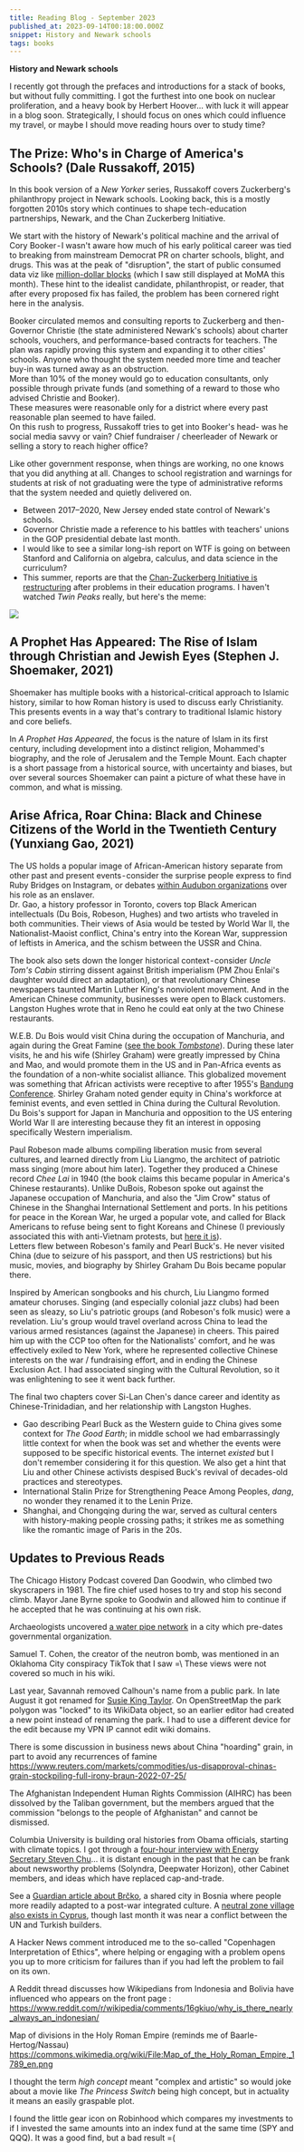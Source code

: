```yaml
---
title: Reading Blog - September 2023
published_at: 2023-09-14T00:18:00.000Z
snippet: History and Newark schools
tags: books
---
```


**History and Newark schools**

I recently got through the prefaces and introductions for a stack of books, but without fully committing. I got the furthest into one book on nuclear proliferation, and a heavy book by Herbert Hoover… with luck it will appear in a blog soon. Strategically, I should focus on ones which could influence my travel, or maybe I should move reading hours over to study time?

## The Prize: Who's in Charge of America's Schools? (Dale Russakoff, 2015)

In this book version of a *New Yorker* series, Russakoff covers Zuckerberg's philanthropy project in Newark schools. Looking back, this is a mostly forgotten 2010s story which continues to shape tech-education partnerships, Newark, and the Chan Zuckerberg Initiative.

We start with the history of Newark's political machine and the arrival of Cory Booker - I wasn't aware how much of his early political career was tied to breaking from mainstream Democrat PR on charter schools, blight, and drugs. This was at the peak of "disruption", the start of public consumed data viz like [million-dollar blocks](https://chicagosmilliondollarblocks.com/) (which I saw still displayed at MoMA this month). These hint to the idealist candidate, philanthropist, or reader, that after every proposed fix has failed, the problem has been cornered right here in the analysis.

Booker circulated memos and consulting reports to Zuckerberg and then-Governor Christie (the state administered Newark's schools) about charter schools, vouchers, and performance-based contracts for teachers. The plan was rapidly proving this system and expanding it to other cities' schools. Anyone who thought the system needed more time and teacher buy-in was turned away as an obstruction.<br/>
More than 10% of the money would go to education consultants, only possible through private funds (and something of a reward to those who advised Christie and Booker).<br/>
These measures were reasonable only for a district where every past reasonable plan seemed to have failed.<br/>
On this rush to progress, Russakoff tries to get into Booker's head- was he social media savvy or vain? Chief fundraiser / cheerleader of Newark or selling a story to reach higher office?

Like other government response, when things are working, no one knows that you did anything at all. Changes to school registration and warnings for students at risk of not graduating were the type of administrative reforms that the system needed and quietly delivered on.

- Between 2017–2020, New Jersey ended state control of Newark's schools.
- Governor Christie made a reference to his battles with teachers' unions in the GOP presidential debate last month.
- I would like to see a similar long-ish report on WTF is going on between Stanford and California on algebra, calculus, and data science in the curriculum?
- This summer, reports are that the [Chan-Zuckerberg Initiative is restructuring](https://www.the74million.org/article/chan-zuckerberg-initiative-lays-off-members-of-education-team/) after problems in their education programs. I haven't watched *Twin Peaks* really, but here's the meme:

<img src="/blog-images/books-0923.gif"/>

## A Prophet Has Appeared: The Rise of Islam through Christian and Jewish Eyes (Stephen J. Shoemaker, 2021)

Shoemaker has multiple books with a historical-critical approach to Islamic history, similar to how Roman history is used to discuss early Christianity. This presents events in a way that's contrary to traditional Islamic history and core beliefs.

In *A Prophet Has Appeared*, the focus is the nature of Islam in its first century, including development into a distinct religion, Mohammed's biography, and the role of Jerusalem and the Temple Mount. Each chapter is a short passage from a historical source, with uncertainty and biases, but over several sources Shoemaker can paint a picture of what these have in common, and what is missing.

## Arise Africa, Roar China: Black and Chinese Citizens of the World in the Twentieth Century (Yunxiang Gao, 2021)

The US holds a popular image of African-American history separate from other past and present events - consider the surprise people express to find Ruby Bridges on Instagram, or debates [within Audubon organizations](https://www.npr.org/2023/03/18/1164293652/audubon-faces-a-backlash-after-deciding-to-keep-name-that-evokes-a-racist-enslav) over his role as an enslaver.<br/>
Dr. Gao, a history professor in Toronto, covers top Black American intellectuals (Du Bois, Robeson, Hughes) and two artists who traveled in both communities. Their views of Asia would be tested by World War II, the Nationalist-Maoist conflict, China's entry into the Korean War, suppression of leftists in America, and the schism between the USSR and China.

The book also sets down the longer historical context - consider *Uncle Tom's Cabin* stirring dissent against British imperialism (PM Zhou Enlai's daughter would direct an adaptation), or that revolutionary Chinese newspapers taunted Martin Luther King's nonviolent movement. And in the American Chinese community, businesses were open to Black customers. Langston Hughes wrote  that in Reno he could eat only at the two Chinese restaurants.

W.E.B. Du Bois would visit China during the occupation of Manchuria, and again during the Great Famine ([see the book *Tombstone*](https://mapmeld.medium.com/reading-blog-may-2022-5c62ec51df9d)). During these later visits, he and his wife (Shirley Graham) were greatly impressed by China and Mao, and would promote them in the US and in Pan-Africa events as the foundation of a non-white socialist alliance. This globalized movement was something that African activists were receptive to after 1955's [Bandung Conference](https://mapmeld.medium.com/reading-list-december-2021-29eb6426bb3e). Shirley Graham noted gender equity in China's workforce at feminist events, and even settled in China during the Cultural Revolution.<br/>
Du Bois's support for Japan in Manchuria and opposition to the US entering World War II are interesting because they fit an interest in opposing specifically Western imperialism.

Paul Robeson made albums compiling liberation music from several cultures, and learned directly from Liu Liangmo, the architect of patriotic mass singing (more about him later). Together they produced a Chinese record *Chee Lai* in 1940 (the book claims this became popular in America's Chinese restaurants). Unlike DuBois, Robeson spoke out against the Japanese occupation of Manchuria, and also the "Jim Crow" status  of Chinese in the Shanghai International Settlement and ports. In his petitions for peace in the Korean War, he urged a popular vote, and called for Black Americans to refuse being sent to fight Koreans and Chinese (I previously associated this with anti-Vietnam protests, but [here it is](https://global.rutgers.edu/shining-light-paul-robesons-activism-against-korean-war)).<br/>
Letters flew between Robeson's family and Pearl Buck's. He never visited China (due to seizure of his passport, and then US restrictions) but his music, movies, and biography by Shirley Graham Du Bois became popular there.

Inspired by American songbooks and his church, Liu Liangmo formed amateur choruses. Singing (and especially colonial jazz clubs) had been seen as sleazy, so Liu's patriotic groups (and Robeson's folk music) were a revelation. Liu's group would travel overland across China to lead the various armed resistances (against the Japanese) in cheers. This paired him up with the CCP too often for the Nationalists' comfort, and he was effectively exiled to New York, where he represented collective Chinese interests on the war / fundraising effort, and in ending the Chinese Exclusion Act. I had associated singing with the Cultural Revolution, so it was enlightening to see it went back further.

The final two chapters cover Si-Lan Chen's dance career and identity as Chinese-Trinidadian, and her relationship with Langston Hughes.

- Gao describing Pearl Buck as the Western guide to China gives some context for *The Good Earth*; in middle school we had embarrassingly little context for when the book was set and whether the events were supposed to be specific historical events. The internet *existed* but I don't remember considering it for this question.  We also get a hint that Liu and other Chinese activists despised Buck's revival of decades-old practices and stereotypes.
- International Stalin Prize for Strengthening Peace Among Peoples, *dang*, no wonder they renamed it to the Lenin Prize.
- Shanghai, and Chongqing during the war, served as cultural centers with history-making people crossing paths; it strikes me as something like the romantic image of Paris in the 20s.

## Updates to Previous Reads

The Chicago History Podcast covered Dan Goodwin, who climbed two skyscrapers in 1981. The fire chief used hoses to try and stop his second climb. Mayor Jane Byrne spoke to Goodwin and allowed him to continue if he accepted that he was continuing at his own risk.

Archaeologists uncovered [a water pipe network](https://phys.org/news/2023-08-china-ancient-pipe-networks-communal.html) in a city which pre-dates governmental organization.

Samuel T. Cohen, the creator of the neutron bomb, was mentioned in an Oklahoma City conspiracy TikTok that I saw =\ These views were not covered so much in his wiki.

Last year, Savannah removed Calhoun's name from a public park. In late August it got renamed for [Susie King Taylor](https://en.wikipedia.org/wiki/Susie_King_Taylor). On OpenStreetMap the park polygon was "locked" to its WikiData object, so an earlier editor had created a new point instead of renaming the park. I had to use a different device for the edit because my VPN IP cannot edit wiki domains.

There is some discussion in business news about China "hoarding" grain, in part to avoid any recurrences of famine https://www.reuters.com/markets/commodities/us-disapproval-chinas-grain-stockpiling-full-irony-braun-2022-07-25/

The Afghanistan Independent Human Rights Commission (AIHRC) has been dissolved by the Taliban government, but the members argued that the commission "belongs to the people of Afghanistan" and cannot be dismissed.

Columbia University is building oral histories from Obama officials, starting with climate topics. I got through a [four-hour interview with Energy Secretary Steven Chu](https://obamaoralhistory.columbia.edu/interviews/steven-chu)… it is distant enough in the past that he can be frank about newsworthy problems (Solyndra, Deepwater Horizon), other Cabinet members, and ideas which have replaced cap-and-trade.

See a [Guardian article about Brčko](https://www.theguardian.com/cities/2014/may/14/brcko-bosnia-europe-only-free-city), a shared city in Bosnia where people more readily adapted to a post-war integrated culture. A [neutral zone village also exists in Cyprus](https://en.wikipedia.org/wiki/Pyla), though last month it was near a conflict between the UN and Turkish builders.

A Hacker News comment introduced me to the so-called "Copenhagen Interpretation of Ethics", where helping or engaging with a problem opens you up to more criticism for failures than if you had left the problem to fail on its own.

A Reddit thread discusses how Wikipedians from Indonesia and Bolivia have influenced who appears on the front page : https://www.reddit.com/r/wikipedia/comments/16gkiuo/why_is_there_nearly_always_an_indonesian/

Map of divisions in the Holy Roman Empire (reminds me of Baarle-Hertog/Nassau) https://commons.wikimedia.org/wiki/File:Map_of_the_Holy_Roman_Empire,_1789_en.png

I thought the term *high concept* meant "complex and artistic" so would joke about a movie like *The Princess Switch* being high concept, but in actuality it means an easily graspable plot.

I found the little gear icon on Robinhood which compares my investments to if I invested the same amounts into an index fund at the same time (SPY and QQQ). It was a good find, but a bad result =(

<br/>
<br/>
<br/>
